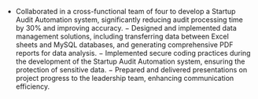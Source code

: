 - Collaborated in a cross-functional team of four to develop a Startup Audit Automation system, significantly reducing audit 
processing time by 30% and improving accuracy. 
− Designed and implemented data management solutions, including transferring data between Excel sheets and MySQL 
databases, and generating comprehensive PDF reports for data analysis. 
− Implemented secure coding practices during the development of the Startup Audit Automation system, ensuring the protection 
of sensitive data. 
− Prepared and delivered presentations on project progress to the leadership team, enhancing communication efficiency.
